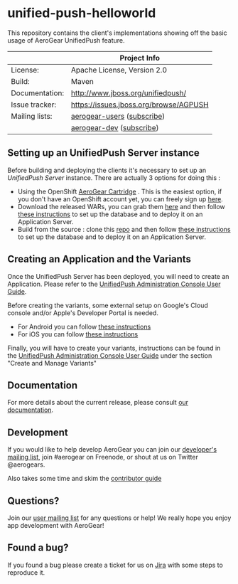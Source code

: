 unified-push-helloworld
=======================

This repository contains the client's implementations showing off the basic usage of AeroGear UnifiedPush feature.

|                 | Project Info  |
| --------------- | ------------- |
| License:        | Apache License, Version 2.0  |
| Build:          | Maven  |
| Documentation:  | http://www.jboss.org/unifiedpush/  |
| Issue tracker:  | https://issues.jboss.org/browse/AGPUSH  |
| Mailing lists:  | [aerogear-users](http://aerogear-users.1116366.n5.nabble.com/) ([subscribe](https://lists.jboss.org/mailman/listinfo/aerogear-users))  |
|                 | [aerogear-dev](http://aerogear-dev.1069024.n5.nabble.com/) ([subscribe](https://lists.jboss.org/mailman/listinfo/aerogear-dev))  |

## Setting up an UnifiedPush Server instance

Before building and deploying the clients it's necessary to set up an _UnifiedPush Server_ instance. There are actually 3 options for doing this : 

* Using the OpenShift [AeroGear Cartridge](http://aerogear.org/docs/unifiedpush/ups_userguide/openshift/) . This is the easiest option, if you don't have an OpenShift account yet, you can freely sign up [here](https://www.openshift.com/app/account/new). 
* Download the released WARs, you can grab them [here](http://aerogear.org/push/) and then follow [these instructions](http://aerogear.org/docs/unifiedpush/ups_userguide/server-installation/) to set up the database and to deploy it on an Application Server.
* Build from the source : clone this [repo](https://github.com/aerogear/aerogear-unifiedpush-server) and then follow [these instructions](http://aerogear.org/docs/unifiedpush/ups_userguide/server-installation/) to set up the database and to deploy it on an Application Server.


## Creating an Application and the Variants

Once the UnifiedPush Server has been deployed, you will need to create an Application. Please refer to the [UnifiedPush Administration Console User Guide](http://aerogear.org/docs/unifiedpush/ups_userguide/admin-ui/).

Before creating the variants, some external setup on Google's Cloud console and/or Apple's Developer Portal is needed.

* For Android you can follow [these instructions](http://aerogear.org/docs/unifiedpush/aerogear-push-android/google-setup/)
* For iOS you can follow [these instructions](http://aerogear.org/docs/unifiedpush/aerogear-push-ios/app-id-ssl-certificate-apns/)


Finally, you will have to create your variants, instructions can be found in the [UnifiedPush Administration Console User Guide](http://aerogear.org/docs/unifiedpush/ups_userguide/admin-ui/) under the section "Create and Manage Variants"

## Documentation

For more details about the current release, please consult [our documentation](https://aerogear.org/docs/unifiedpush/).

## Development

If you would like to help develop AeroGear you can join our [developer's mailing list](https://lists.jboss.org/mailman/listinfo/aerogear-dev), join #aerogear on Freenode, or shout at us on Twitter @aerogears.

Also takes some time and skim the [contributor guide](http://aerogear.org/docs/guides/Contributing/)

## Questions?

Join our [user mailing list](https://lists.jboss.org/mailman/listinfo/aerogear-users) for any questions or help! We really hope you enjoy app development with AeroGear!

## Found a bug?

If you found a bug please create a ticket for us on [Jira](https://issues.jboss.org/browse/AGPUSH) with some steps to reproduce it.
